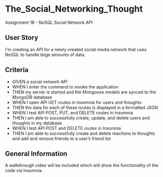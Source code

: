 # The_Social_Networking_Thought
Assignment 18 - NoSQL Social Network API


## User Story 
I'm creating an API for a newly created social media network that uses NoSQL to handle large amounts of data.

## Criteria
* GIVEN a social network API
* WHEN I enter the command to invoke the application
* THEN my server is started and the Mongoose models are synced to the MongoDB database
* WHEN I open API GET routes in Insomnia for users and thoughts
* THEN the data for each of these routes is displayed in a formatted JSON
* WHEN I test API POST, PUT, and DELETE routes in Insomnia
* THEN I am able to successfully create, update, and delete users and thoughts in my database
* WHEN I test API POST and DELETE routes in Insomnia
* THEN I am able to successfully create and delete reactions to thoughts and add and remove friends to a user’s friend list

## General Information

A walkthrough video will be included which will show the functionality of the code via Insomnia.
